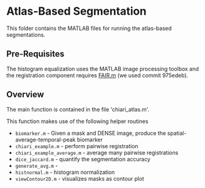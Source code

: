 # Atlas-Based Segmentation

This folder contains the MATLAB files for running the atlas-based segmentations.

## Pre-Requisites

The histogram equalization uses the MATLAB image processing toolbox and the registration component requires [FAIR.m](https://github.com/C4IR/FAIR.m) (we used commit 975edeb).

## Overview

The main function is contained in the file 'chiari_atlas.m'. 

This function makes use of the following helper routines

- `biomarker.m` - Given a mask and DENSE image, produce the spatial-average-temporal-peak biomarker
- `chiari_example.m` - perform pairwise registration
- `chiari_example_average.m` - average many pairwise registrations
- `dice_jaccard.m` - quantify the segmentation accuracy
- `generate_avg.m` - 
- `histnormal.m` - histogram normalization
- `viewContour2D.m` - visualizes masks as contour plot

